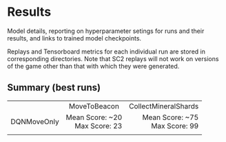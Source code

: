# Results
Model details, reporting on hyperparameter setings for runs and their results, and links to trained model checkpoints.

Replays and Tensorboard metrics for each individual run are stored in corresponding directories. Note that SC2 replays will not work on versions of the game other than that with which they were generated.

## Summary (best runs)
<table align="center">
  <tr>
    <td align="center"></td>
    <td align="center">MoveToBeacon</td>
    <td align="center">CollectMineralShards</td>

  </tr>
  <tr>
    <td align="center">DQNMoveOnly</td>
    <td align="right">
      Mean Score: ~20<br>
      Max Score: 23
    </td>
    <td align="right">
      Mean Score: ~75<br>
      Max Score: 99
    </td>
  </tr>
  <tr>
    <td align="right"></td>
    <td align="right"></td>
    <td align="right"></td>
  </tr>
</table>